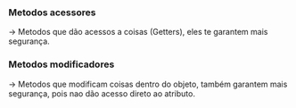### Metodos acessores

-> Metodos que dão acessos a coisas (Getters), eles te garantem mais segurança.

### Metodos modificadores

-> Metodos que modificam coisas dentro do objeto, também garantem mais segurança, pois nao dão acesso direto ao atributo.
